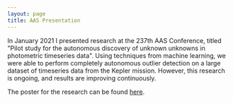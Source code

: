```yaml
---
layout: page
title: AAS Presentation
---
```


In January 2021 I presented research at the 237th AAS Conference, titled "Pilot study for the autonomous discovery
of unknown unknowns in photometric timeseries data". Using techniques from machine learning, we were able to perform 
completely autonomous outlier detection on a large dataset of timeseries data from the Kepler mission. However, this 
research is ongoing, and results are improving continuously.  

The poster for the research can be found [here](aas237-aas.ipostersessions.com/Default.aspx?s=EA-72-95-16-C7-B9-D6-DC-30-0F-67-BE-30-55-7D-C4).